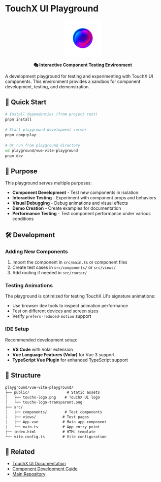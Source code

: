 # TouchX UI Playground

<p align="center">
  <img src="public/touchx-logo-transparent.png" width="120" height="120" alt="TouchX UI Logo">
</p>

<p align="center">
  <strong>🎭 Interactive Component Testing Environment</strong>
</p>

A development playground for testing and experimenting with TouchX UI components. This environment provides a sandbox for component development, testing, and demonstration.

## 🚀 Quick Start

```bash
# Install dependencies (from project root)
pnpm install

# Start playground development server
pnpm comp:play

# Or run from playground directory
cd playground/vue-vite-playground
pnpm dev
```

## 🎯 Purpose

This playground serves multiple purposes:

- **Component Development** - Test new components in isolation
- **Interactive Testing** - Experiment with component props and behaviors
- **Visual Debugging** - Debug animations and visual effects
- **Demo Creation** - Create examples for documentation
- **Performance Testing** - Test component performance under various conditions

## 🛠️ Development

### Adding New Components

1. Import the component in `src/main.ts` or component files
2. Create test cases in `src/components/` or `src/views/`
3. Add routing if needed in `src/router/`

### Testing Animations

The playground is optimized for testing TouchX UI's signature animations:
- Use browser dev tools to inspect animation performance
- Test on different devices and screen sizes
- Verify `prefers-reduced-motion` support

### IDE Setup

Recommended development setup:
- **VS Code** with Volar extension
- **Vue Language Features (Volar)** for Vue 3 support
- **TypeScript Vue Plugin** for enhanced TypeScript support

## 📁 Structure

```
playground/vue-vite-playground/
├── public/                 # Static assets
│   ├── touchx-logo.png    # TouchX UI logo
│   └── touchx-logo-transparent.png
├── src/
│   ├── components/        # Test components
│   ├── views/            # Test pages
│   ├── App.vue           # Main app component
│   └── main.ts           # App entry point
├── index.html            # HTML template
└── vite.config.ts        # Vite configuration
```

## 🔗 Related

- [TouchX UI Documentation](https://touchx-ui.talex.cn)
- [Component Development Guide](../../CONTRIBUTING.md)
- [Main Repository](../../README.md)
